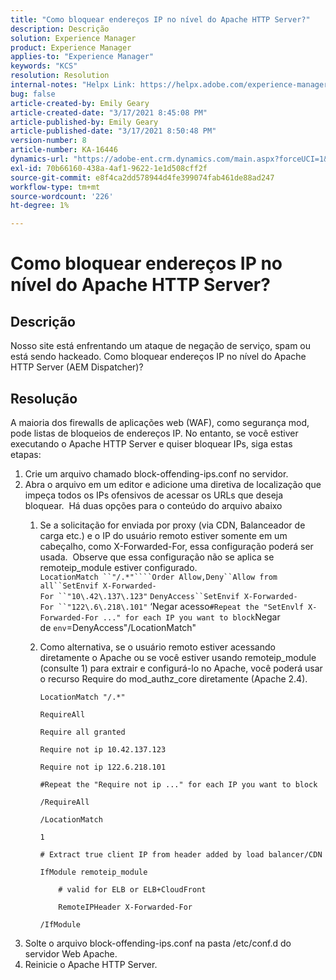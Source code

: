 ```yaml
---
title: "Como bloquear endereços IP no nível do Apache HTTP Server?"
description: Descrição
solution: Experience Manager
product: Experience Manager
applies-to: "Experience Manager"
keywords: "KCS"
resolution: Resolution
internal-notes: "Helpx Link: https://helpx.adobe.com/experience-manager/kb/block-ips-apache-http-server.html#remoteip_module"
bug: false
article-created-by: Emily Geary
article-created-date: "3/17/2021 8:45:08 PM"
article-published-by: Emily Geary
article-published-date: "3/17/2021 8:50:48 PM"
version-number: 8
article-number: KA-16446
dynamics-url: "https://adobe-ent.crm.dynamics.com/main.aspx?forceUCI=1&pagetype=entityrecord&etn=knowledgearticle&id=ad7893a3-6187-eb11-a812-000d3a593216"
exl-id: 70b66160-438a-4af1-9622-1e1d508cff2f
source-git-commit: e8f4ca2dd578944d4fe399074fab461de88ad247
workflow-type: tm+mt
source-wordcount: '226'
ht-degree: 1%

---
```


# Como bloquear endereços IP no nível do Apache HTTP Server?

## Descrição


Nosso site está enfrentando um ataque de negação de serviço, spam ou está sendo hackeado. Como bloquear endereços IP no nível do Apache HTTP Server (AEM Dispatcher)?


## Resolução


A maioria dos firewalls de aplicações web (WAF), como segurança mod, pode listas de bloqueios de endereços IP. No entanto, se você estiver executando o Apache HTTP Server e quiser bloquear IPs, siga estas etapas:

1. Crie um arquivo chamado block-offending-ips.conf no servidor.
2. Abra o arquivo em um editor e adicione uma diretiva de localização que impeça todos os IPs ofensivos de acessar os URLs que deseja bloquear.  Há duas opções para o conteúdo do arquivo abaixo
   1. Se a solicitação for enviada por proxy (via CDN, Balanceador de carga etc.) e o IP do usuário remoto estiver somente em um cabeçalho, como X-Forwarded-For, essa configuração poderá ser usada.  Observe que essa configuração não se aplica se remoteip_module estiver configurado.  `LocationMatch ``"/.*"````Order Allow,Deny``Allow from all``SetEnvif X-Forwarded-For ``"10\.42\.137\.123"` `DenyAccess``SetEnvif X-Forwarded-For ``"122\.6\.218\.101"` ‘Negar acesso``#Repeat the "SetEnvlf X-Forwarded-For ..." for each IP you want to block``Negar de ``env``=DenyAccess&quot;/LocationMatch&quot;
   2. Como alternativa, se o usuário remoto estiver acessando diretamente o Apache ou se você estiver usando remoteip_module (consulte 1) para extrair e configurá-lo no Apache, você poderá usar o recurso Require do mod_authz_core diretamente (Apache 2.4).


      `LocationMatch "/.*"`


      `RequireAll`


      `Require all granted`


      `Require not ip 10.42.137.123`


      `Require not ip 122.6.218.101`


      `#Repeat the "Require not ip ..." for each IP you want to block`


      `/RequireAll`


      `/LocationMatch`


      `1`


      `# Extract true client IP from header added by load balancer/CDN`


      `IfModule remoteip_module`


      `    # valid for ELB or ELB+CloudFront`


      `    RemoteIPHeader X-Forwarded-For`


      `/IfModule`
3. Solte o arquivo block-offending-ips.conf na pasta /etc/conf.d do servidor Web Apache.
4. Reinicie o Apache HTTP Server.
